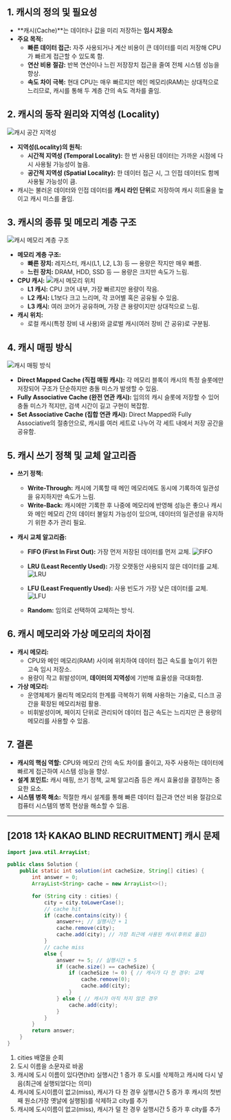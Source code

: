 ## 1. 캐시의 정의 및 필요성

- **캐시(Cache)**는 데이터나 값을 미리 저장하는 **임시 저장소**
- **주요 목적:**
  - **빠른 데이터 접근:** 자주 사용되거나 계산 비용이 큰 데이터를 미리 저장해 CPU가 빠르게 접근할 수 있도록 함.
  - **연산 비용 절감:** 반복 연산이나 느린 저장장치 접근을 줄여 전체 시스템 성능을 향상.
  - **속도 차이 극복:** 현대 CPU는 매우 빠르지만 메인 메모리(RAM)는 상대적으로 느리므로, 캐시를 통해 두 계층 간의 속도 격차를 줄임.


## 2. 캐시의 동작 원리와 지역성 (Locality)

![캐시 공간 지역성](https://github.com/user-attachments/assets/a1e4882d-535e-47ed-9bec-96a025d1bcc1)


- **지역성(Locality)의 원칙:**
  - **시간적 지역성 (Temporal Locality):** 한 번 사용된 데이터는 가까운 시점에 다시 사용될 가능성이 높음.
  - **공간적 지역성 (Spatial Locality):** 한 데이터 접근 시, 그 인접 데이터도 함께 사용될 가능성이 큼.
- 캐시는 불러온 데이터와 인접 데이터를 **캐시 라인 단위**로 저장하여 캐시 히트율을 높이고 캐시 미스를 줄임.


## 3. 캐시의 종류 및 메모리 계층 구조

![캐시 메모리 계층 구조](https://github.com/user-attachments/assets/0af250c8-de13-41df-ad31-8b65f878c05c)

- **메모리 계층 구조:**
  - **빠른 장치:** 레지스터, 캐시(L1, L2, L3) 등 — 용량은 작지만 매우 빠름.
  - **느린 장치:** DRAM, HDD, SSD 등 — 용량은 크지만 속도가 느림.
- **CPU 캐시:**
![캐시 메모리 위치](https://github.com/user-attachments/assets/e909b3cf-75d9-4aaf-a9a2-5525d5e35252)
  - **L1 캐시:** CPU 코어 내부, 가장 빠르지만 용량이 작음.
  - **L2 캐시:** L1보다 크고 느리며, 각 코어별 혹은 공유될 수 있음.
  - **L3 캐시:** 여러 코어가 공유하며, 가장 큰 용량이지만 상대적으로 느림.
- **캐시 위치:**
  - 로컬 캐시(특정 장비 내 사용)와 글로벌 캐시(여러 장비 간 공유)로 구분됨.


## 4. 캐시 매핑 방식

![캐시 매핑 방식](https://github.com/user-attachments/assets/e152c6e3-9046-4c10-b3b4-d8d4f3c9120a)


- **Direct Mapped Cache (직접 매핑 캐시):** 각 메모리 블록이 캐시의 특정 슬롯에만 저장되어 구조가 단순하지만 충돌 미스가 발생할 수 있음.
- **Fully Associative Cache (완전 연관 캐시):** 임의의 캐시 슬롯에 저장할 수 있어 충돌 미스가 적지만, 검색 시간이 길고 구현이 복잡함.
- **Set Associative Cache (집합 연관 캐시):** Direct Mapped와 Fully Associative의 절충안으로, 캐시를 여러 세트로 나누어 각 세트 내에서 저장 공간을 공유함.


## 5. 캐시 쓰기 정책 및 교체 알고리즘

- **쓰기 정책:**
  - **Write-Through:** 캐시에 기록할 때 메인 메모리에도 동시에 기록하여 일관성을 유지하지만 속도가 느림.
  - **Write-Back:** 캐시에만 기록한 후 나중에 메모리에 반영해 성능은 좋으나 캐시와 메인 메모리 간의 데이터 불일치 가능성이 있으며, 데이터의 일관성을 유지하기 위한 추가 관리 필요.
- **캐시 교체 알고리즘:**

  - **FIFO (First In First Out):** 가장 먼저 저장된 데이터를 먼저 교체.
    ![FIFO](https://github.com/user-attachments/assets/acd1252f-9490-491a-b989-c7c11d341e79)


  - **LRU (Least Recently Used):** 가장 오랫동안 사용되지 않은 데이터를 교체.
    ![LRU](https://github.com/user-attachments/assets/c777f536-5282-4efb-a7c1-c3d639d8c292)


  - **LFU (Least Frequently Used):** 사용 빈도가 가장 낮은 데이터를 교체.
    ![LFU](https://github.com/user-attachments/assets/18d7a42d-8d66-4abc-bdcd-9a43fe0e5ecb)
    
  - **Random:** 임의로 선택하여 교체하는 방식.


## 6. 캐시 메모리와 가상 메모리의 차이점

- **캐시 메모리:**
  - CPU와 메인 메모리(RAM) 사이에 위치하여 데이터 접근 속도를 높이기 위한 고속 임시 저장소.
  - 용량이 작고 휘발성이며, **데이터의 지역성**에 기반해 효율성을 극대화함.
- **가상 메모리:**
  - 운영체제가 물리적 메모리의 한계를 극복하기 위해 사용하는 기술로, 디스크 공간을 확장된 메모리처럼 활용.
  - 비휘발성이며, 페이지 단위로 관리되어 데이터 접근 속도는 느리지만 큰 용량의 메모리를 사용할 수 있음.


## 7. 결론

- **캐시의 핵심 역할:** CPU와 메모리 간의 속도 차이를 줄이고, 자주 사용하는 데이터에 빠르게 접근하여 시스템 성능을 향상.
- **설계 포인트:** 캐시 매핑, 쓰기 정책, 교체 알고리즘 등은 캐시 효율성을 결정하는 중요한 요소.
- **시스템 병목 해소:** 적절한 캐시 설계를 통해 빠른 데이터 접근과 연산 비용 절감으로 컴퓨터 시스템의 병목 현상을 해소할 수 있음.

---

## [2018 1차 KAKAO BLIND RECRUITMENT] 캐시 문제

```java
import java.util.ArrayList;

public class Solution {
    public static int solution(int cacheSize, String[] cities) {
        int answer = 0;
        ArrayList<String> cache = new ArrayList<>();

        for (String city : cities) {
            city = city.toLowerCase();
            // cache hit
            if (cache.contains(city)) {
                answer++; // 실행시간 + 1
                cache.remove(city);
                cache.add(city); // 가장 최근에 사용된 캐시(후위로 옮김)
            }
            // cache miss
            else {
                answer += 5; // 실행시간 + 5
                if (cache.size() == cacheSize) {
                    if (cacheSize != 0) { // 캐시가 다 찬 경우: 교체
                        cache.remove(0);
                        cache.add(city);
                    }
                } else { // 캐시가 아직 차지 않은 경우
                    cache.add(city);
                }
            }
        }
        return answer;
    }
}
```
1. cities 배열을 순회
2. 도시 이름을 소문자로 바꿈
3. 캐시에 도시 이름이 있다면(hit) 실행시간 1 증가 후 도시를 삭제하고 캐시에 다시 넣음(최근에 실행되었다는 의미)
4. 캐시에 도시이름이 없고(miss), 캐시가 다 찬 경우 실행시간 5 증가 후 캐시의 첫번째 원소(가장 옛날에 실행됨)를 삭제하고 city를 추가
5. 캐시에 도시이름이 없고(miss), 캐시가 덜 찬 경우 실행시간 5 증가 후 city를 추가

